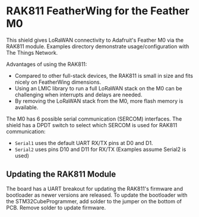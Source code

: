 # RAK811 FeatherWing for the Feather M0  

This shield gives LoRaWAN connectivity to Adafruit's Feather M0 via the RAK811 module. Examples directory demonstrate usage/configuration with The Things Network.

Advantages of using the RAK811:
* Compared to other full-stack devices, the RAK811 is small in size and fits nicely on FeatherWing dimensions.
* Using an LMIC library to run a full LoRaWAN stack on the M0 can be challenging when interrupts and delays are needed.
* By removing the LoRaWAN stack from the M0, more flash memory is available.


The M0 has 6 possible serial communication (SERCOM) interfaces. The shield has a DPDT switch to select which SERCOM is used for RAK811 communication:
* `Serial1` uses the default UART RX/TX pins at D0 and D1. 
* `Serial2` uses pins D10 and D11 for RX/TX (Examples assume Serial2 is used)

## Updating the RAK811 Module
The board has a UART breakout for updating the RAK811's firmware and bootloader as newer versions are released.
To update the bootloader with the STM32CubeProgrammer, add solder to the jumper on the bottom of PCB. Remove solder to update firmware.
